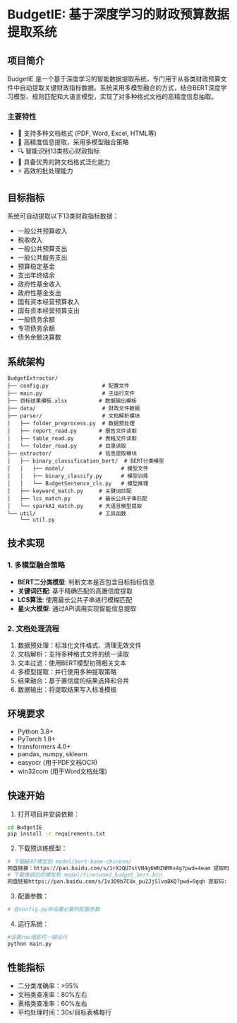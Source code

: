# BudgetIE: 基于深度学习的财政预算数据提取系统

## 项目简介

BudgetIE 是一个基于深度学习的智能数据提取系统，专门用于从各类财政预算文件中自动提取关键财政指标数据。系统采用多模型融合的方式，结合BERT深度学习模型、规则匹配和大语言模型，实现了对多种格式文档的高精度信息抽取。

### 主要特性

- 🚀 支持多种文档格式 (PDF, Word, Excel, HTML等)
- 🎯 高精度信息提取，采用多模型融合策略
- 🔍 智能识别13类核心财政指标
- 💪 具备优秀的跨文档格式泛化能力
- ⚡ 高效的批处理能力

## 目标指标

系统可自动提取以下13类财政指标数据：
- 一般公共预算收入
- 税收收入
- 一般公共预算支出
- 一般公共服务支出
- 预算稳定基金
- 支出年终结余
- 政府性基金收入
- 政府性基金支出
- 国有资本经营预算收入
- 国有资本经营预算支出
- 一般债务余额
- 专项债务余额
- 债务余额决算数

## 系统架构

```
BudgetExtractor/
├── config.py                 # 配置文件
├── main.py                   # 主运行文件
├── 目标结果模板.xlsx          # 数据输出模板
├── data/                     # 财政文件数据
├── parser/                   # 文档解析模块
│   ├── folder_preprocess.py  # 数据预处理
│   ├── report_read.py       # 报告文件读取
│   ├── table_read.py        # 表格文件读取
│   └── folder_read.py       # 目录读取
├── extractor/               # 信息提取模块
│   ├── binary_classification_bert/  # BERT分类模型
│   │   ├── model/                  # 模型文件
│   │   ├── binary_classify.py      # 模型训练
│   │   └── BudgetSentence_cls.py   # 模型推理
│   ├── keyword_match.py     # 关键词匹配
│   ├── lcs_match.py         # 最长公共子串匹配
│   └── sparkAI_match.py     # 大语言模型提取
└── util/                    # 工具函数
    └── util.py
```

## 技术实现

### 1. 多模型融合策略

- **BERT二分类模型**: 判断文本是否包含目标指标信息
- **关键词匹配**: 基于精确匹配的高置信度提取
- **LCS算法**: 使用最长公共子串进行模糊匹配
- **星火大模型**: 通过API调用实现智能信息提取

### 2. 文档处理流程

1. 数据预处理：标准化文件格式、清理无效文件
2. 文档解析：支持多种格式文件的统一读取
3. 文本过滤：使用BERT模型初筛相关文本
4. 多模型提取：并行使用多种提取策略
5. 结果融合：基于置信度的结果选择和合并
6. 数据输出：将提取结果写入标准模板

## 环境要求

- Python 3.8+
- PyTorch 1.8+
- transformers 4.0+
- pandas, numpy, sklearn
- easyocr (用于PDF文档OCR)
- win32com (用于Word文档处理)

## 快速开始

1. 打开项目并安装依赖：
```bash
cd BudgetIE
pip install -r requirements.txt
```

2. 下载预训练模型：
```bash
# 下载BERT模型到 model/bert-base-chinese/
网盘链接：https://pan.baidu.com/s/1rX2QU7stVN4g6WNZNRRx4g?pwd=4eam 提取码: 4eam 
# 下载微调后的模型到 model/finetuned_budget_bert.bin
网盘链接https://pan.baidu.com/s/1v3O9b7CUx_pu2JjSlvaBKQ?pwd=9gqh 提取码: 9gqh 
```

3. 配置参数：
```python
# 在config.py中设置必要的配置参数
```

4. 运行系统：
```bash
#设置row值即可一键运行
python main.py
```

## 性能指标

- 二分类准确率：>95%
- 文档类查准率：80%左右
- 表格类查准率：60%左右
- 平均处理时间：30s/目标表格每行
